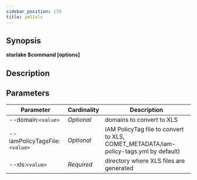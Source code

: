 ```yaml
---
sidebar_position: 170
title: yml2xls
---
```



## Synopsis

**starlake $command [options]**

## Description


## Parameters

Parameter|Cardinality|Description
---|---|---
--domain:`<value>`|*Optional*|domains to convert to XLS
--iamPolicyTagsFile:`<value>`|*Optional*|IAM PolicyTag file to convert to XLS, COMET_METADATA/iam-policy-tags.yml by default)
--xls:`<value>`|*Required*|directory where XLS files are generated

